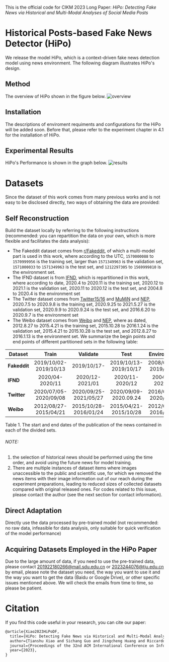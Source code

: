 This is the official code for CIKM 2023 Long Paper:
*HiPo: Detecting Fake News via Historical and Multi-Modal Analyses of Social Media Posts*
# Historical Posts-based Fake News Detector (HiPo)
We release the model HiPo, which is a context-driven fake news detection model using news environment. The following diagram illustrates HiPo's design. 
## Method
The overview of HiPo shown in the figure below. 
![overview](https://github.com/xy727682/CIKM2023HiPo/tree/main/pic "overview")
## Installation
The descriptions of enviroment requiments and configurations for the HiPo will be added soon. Before that, please refer to the experiment chapter in 4.1 for the installation of HiPo.  
## Experimental Results
HiPo's Performance is shown in the graph below. 
![results](../pic/experimental.png "results")
# Datasets
Since the dataset of this work comes from many previous works and is not easy to be disclosed directly, two ways of obtaining the data are provided:
## Self Reconstruction
Build the dataset locally by referring to the following instructions (recommended: you can repartition the data on your own, which is more flexible and facilitates the data analysis):
- The Fakeddit dataset comes from [r/Fakeddit](https://github.com/entitize/Fakeddit "r/Fakeddit"), of which a multi-model part is used in this work, where according to the UTC, <code>1570000088</code> to <code>1570999956</code> is the training set, larger than <code>1571349963</code> is the validation set, <code>1571000033</code> to <code>1571349963</code> is the test set, and <code>1212297305</code> to <code>1569999810</code> is the environment set. 
- The IFND dataset is from [IFND](https://link.springer.com/article/10.1007/s40747-021-00552-1?utm_source=xmol&utm_medium=affiliate&utm_content=meta&utm_campaign=DDCN_1_GL01_metadata "IFND"), which is repartitioned in this work, where according to date, 2020.4 to 2020.11 is the training set, 2020.12 to 2021.1 is the validation set, 2020.11 to 2020.12 is the test set, and 2004.8 to 2020.4 is the environment set
- The Twitter dataset comes from [Twitter15/16](https://www.dropbox.com/s/7ewzdrbelpmrnxu/rumdetect2017.zip?dl=0 "Twitter15/16") and [MuMiN](https://mumin-dataset.github.io/ "MuMiN") and [NEP](https://github.com/ICTMCG/News-Environment-Perception/ "NEP"), 2020.7.5 to 2020.9.8 is the training set, 2020.9.25 to 2021.5.27 is the validation set, 2020.9.9 to 2020.9.24 is the test set, and 2016.6.20 to 2020.9.7 is the environment set
- The Weibo dataset comes from [Weibo](http://alt.qcri.org/~wgao/data/rumdect.zip) and [NEP](https://github.com/ICTMCG/News-Environment-Perception/ "NEP"), where as dated, 2012.8.27 to 2015.4.21 is the training set, 2015.10.28 to 2016.1.24 is the validation set, 2015.4.21 to 2015.10.28 is the test set, and 2012.8.27 to 2016.1.13 is the environment set. 
We summarize the begin points and end points of different partitioned sets in the following table:

| **Dataset**  |       **Train**       |      **Validate**     |        **Test**       |    **Environment**    |
|--------------|:---------------------:|:---------------------:|:---------------------:|:---------------------:|
| **Fakeddit** | 2019/10/02-2019/10/13 | 2019/10/17-           | 2019/10/13-2019/10/17 | 2008/06/01-2019/10/02 |
| **IFND**     | 2020/04-2020/11       | 2020/12-2021/01       | 2020/11-2020/12       | 2004/08-2020/04       |
| **Twitter**  | 2020/07/05-2020/09/08 | 2020/09/25-2021/05/27 | 2020/09/09-2020.09.24 | 2016/06/20-2020/09/07 |
| **Weibo**    | 2012/08/27-2015/04/21 | 2015/10/28-2016/01/24 | 2015/04/21-2015/10/28 | 2012/08/27-2016/01/13 |
Table 1. The start and end dates of the publication of the news contained in each of the divided sets. 
###### NOTE: 
1. the selection of historical news should be performed using the time order, and avoid using the future news for model training. 
2. There are multiple instances of dataset items where images unaccessible to the public and scientific use, for which we removed the news items with their image information out of our reach during the experiment preparations, leading to reduced sizes of collected datasets compared with original released ones. For codes related to this issue, please contact the author (see the next section for contact information). 
## Direct Adaptation
Directly use the data processed by pre-trained model (not recommended: no raw data, infeasible for data analysis, only suitable for quick verification of the model performance)
## Acquiring Datasets Employed in the HiPo Paper
Due to the large amount of data, if you need to use the pre-trained data, please contact 201922180266@mail.sdu.edu.cn or 2023244076@tju.edu.cn by email, please note the dataset you need, the way you want to use it and the way you want to get the data (Baidu or Google Drive), or other specific issues mentioned above. We will check the emails from time to time, so please be patient.
# Citation
If you find this code useful in your research, you can cite our paper:
```markdown
@article{Xiao2023HiPoDF,
  title={HiPo: Detecting Fake News via Historical and Multi-Modal Analyses of Social Media Posts},
  author={Tianshu Xiao and Sichang Guo and Jingcheng Huang and Riccardo Spolaor and Xiuzhen Cheng},
  journal={Proceedings of the 32nd ACM International Conference on Information and Knowledge Management},
  year={2023},
}
```
